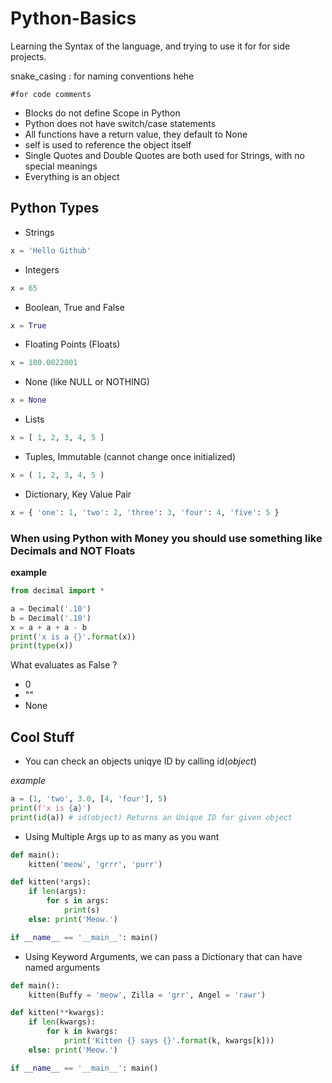 # Python-Basics

Learning the Syntax of the language, and trying to use it for for side projects.

snake_casing : for naming conventions hehe

```#for code comments```

- Blocks do not define Scope in Python
- Python does not have switch/case statements
- All functions have a return value, they default to None
- self is used to reference the object itself
- Single Quotes and Double Quotes are both used for Strings, with no special meanings
- Everything is an object

## Python Types

- Strings
```Python
x = 'Hello Github'
```

- Integers
```Python
x = 65
```

- Boolean, True and False
```Python
x = True
```

- Floating Points (Floats)
```Python
x = 100.0022001
```

- None (like NULL or NOTHING)
```Python
x = None
```
- Lists
```Python
x = [ 1, 2, 3, 4, 5 ]
```

- Tuples, Immutable (cannot change once initialized)
```Python
x = ( 1, 2, 3, 4, 5 )
```

- Dictionary, Key Value Pair
```Python
x = { 'one': 1, 'two': 2, 'three': 3, 'four': 4, 'five': 5 }
```

### When using Python with Money you should use something like Decimals and NOT Floats

**example**
```Python
from decimal import *

a = Decimal('.10')
b = Decimal('.10')
x = a + a + a - b
print('x is a {}'.format(x))
print(type(x))
```

What evaluates as False ?

- 0
- ""
- None


## Cool Stuff

- You can check an objects uniqye ID by calling id(*object*)

*example*
```Python
a = (1, 'two', 3.0, [4, 'four'], 5)
print(f'x is {a}')
print(id(a)) # id(object) Returns an Unique ID for given object
```

- Using Multiple Args up to as many as you want

```Python
def main():
    kitten('meow', 'grrr', 'purr')

def kitten(*args):
    if len(args):
        for s in args:
            print(s)
    else: print('Meow.')

if __name__ == '__main__': main()
```

- Using Keyword Arguments, we can pass a Dictionary that can have named arguments

```Python
def main():
    kitten(Buffy = 'meow', Zilla = 'grr', Angel = 'rawr')

def kitten(**kwargs):
    if len(kwargs):
        for k in kwargs:
            print('Kitten {} says {}'.format(k, kwargs[k]))
    else: print('Meow.')

if __name__ == '__main__': main()
```
